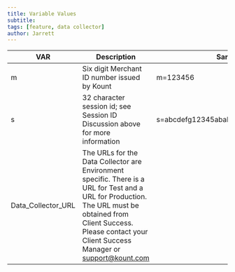 ```yaml
---
title: Variable Values
subtitle:
tags: [feature, data collector]
author: Jarrett
---
```


| VAR                | Description                                                                                                                                                                                                               | Sample                             |
|--------------------|---------------------------------------------------------------------------------------------------------------------------------------------------------------------------------------------------------------------------|------------------------------------|
| m                  | Six digit Merchant ID number issued by Kount                                                                                                                                                                              | m=123456                           |
| s                  | 32 character session id; see Session ID Discussion above for more information                                                                                                                                             | s=abcdefg12345abababab123456789012 |
| Data_Collector_URL | The URLs for the Data Collector are Environment specific. There is a URL for Test and a URL for Production. The URL must be obtained from Client Success. Please contact your Client Success Manager or support@kount.com |                                    |

